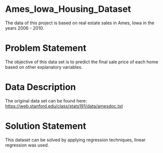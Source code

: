 # Ames_Iowa_Housing_Dataset
The data of this project is based on real estate sales in Ames, Iowa in the years 2006 - 2010.

# Problem Statement
The objective of this data set is to predict the final sale price of each home based on other explanatory variables.

# Data Description
The original data set can be found here: https://web.stanford.edu/class/stats191/data/amesdoc.txt

# Solution Statement
This dataset can be solved by applying regression techniques, linear regression was used.
